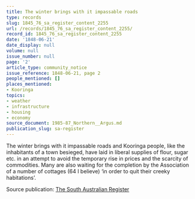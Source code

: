 ```yaml
---
title: The winter brings with it impassable roads
type: records
slug: 1845_76_sa_register_content_2255
url: /records/1845_76_sa_register_content_2255/
record_id: 1845_76_sa_register_content_2255
date: '1848-06-21'
date_display: null
volume: null
issue_number: null
page: '2'
article_type: community_notice
issue_reference: 1848-06-21, page 2
people_mentioned: []
places_mentioned:
- Kooringa
topics:
- weather
- infrastructure
- housing
- economy
source_document: 1985-87_Northern__Argus.md
publication_slug: sa-register
---
```


The winter brings with it impassable roads and Kooringa people, like the inhabitants of a town besieged, have laid in liberal supplies of flour, sugar etc. in an attempt to avoid the temporary rise in prices and the scarcity of commodities.  Many are also waiting for the completion by the Association of a number of cottages (64 I believe) ‘in order to quit their creeky habitations’.

Source publication: [The South Australian Register](/publications/sa-register/)
